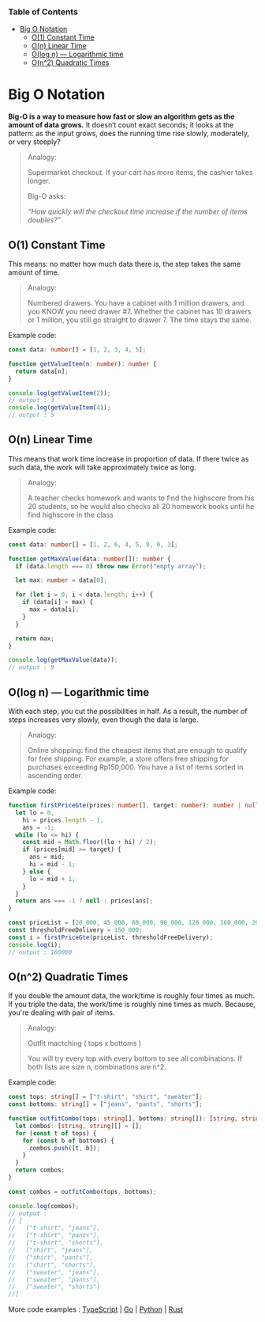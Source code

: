 ### Table of Contents

- [Big O Notation](#big-o-notation)
  - [O(1) Constant Time](#o1-constant-time)
  - [O(n) Linear Time](#on-linear-time)
  - [O(log n) — Logarithmic time](#olog-n--logarithmic-time)
  - [O(n^2) Quadratic Times](#on2-quadratic-times)

# Big O Notation

**Big-O is a way to measure how fast or slow an algorithm gets as the amount of data grows.**
It doesn’t count exact seconds; it looks at the pattern: as the input grows, does the running time rise slowly, moderately, or very steeply?

> Analogy:
>
> Supermarket checkout. If your cart has more items, the cashier takes longer.
>
> Big-O asks:
>
> _“How quickly will the checkout time increase if the number of items doubles?”_

## O(1) Constant Time

This means: no matter how much data there is, the step takes the same amount of time.

> Analogy:
>
> Numbered drawers. You have a cabinet with 1 million drawers, and you KNOW you need drawer #7.
> Whether the cabinet has 10 drawers or 1 million, you still go straight to drawer 7. The time stays the same.

Example code:

```typescript
const data: number[] = [1, 2, 3, 4, 5];

function getValueItem(n: number): number {
  return data[n];
}

console.log(getValueItem(2));
// output : 3
console.log(getValueItem(4));
// output : 5
```

## O(n) Linear Time

This means that work time increase in proportion of data.
If there twice as such data, the work will take approximately twice as long.

> Analogy:
>
> A teacher checks homework and wants to find the highscore from his 20 students, so he would also checks all 20 homework books until he find highscore in the class

Example code:

```typescript
const data: number[] = [1, 2, 6, 4, 5, 9, 0, 3];

function getMaxValue(data: number[]): number {
  if (data.length === 0) throw new Error("empty array");

  let max: number = data[0];

  for (let i = 0; i < data.length; i++) {
    if (data[i] > max) {
      max = data[i];
    }
  }

  return max;
}

console.log(getMaxValue(data));
// output : 9
```

## O(log n) — Logarithmic time

With each step, you cut the possibilities in half.
As a result, the number of steps increases very slowly, even though the data is large.

> Analogy:
>
> Online shopping: find the cheapest items that are enough to qualify for free shipping.
> For example, a store offers free shipping for purchases exceeding Rp150,000. You have a list of items sorted in ascending order.

Example code:

```typescript
function firstPriceGte(prices: number[], target: number): number | null {
  let lo = 0,
    hi = prices.length - 1,
    ans = -1;
  while (lo <= hi) {
    const mid = Math.floor((lo + hi) / 2);
    if (prices[mid] >= target) {
      ans = mid;
      hi = mid - 1;
    } else {
      lo = mid + 1;
    }
  }
  return ans === -1 ? null : prices[ans];
}

const priceList = [20_000, 45_000, 60_000, 90_000, 120_000, 160_000, 200_000];
const thresholdFreeDelivery = 150_000;
const i = firstPriceGte(priceList, thresholdFreeDelivery);
console.log(i);
// output : 160000
```

## O(n^2) Quadratic Times

If you double the amount data, the work/time is roughly four times as much.
If you triple the data, the work/time is roughly nine times as much. Because, you're dealing with pair of items.

> Analogy:
>
> Outfit mactching ( tops x bottoms )
>
> You will try every top with every bottom to see all combinations. If both lists are size n, combinations are n^2.

Example code:

```typescript
const tops: string[] = ["t-shirt", "shirt", "sweater"];
const bottoms: string[] = ["jeans", "pants", "shorts"];

function outfitCombo(tops: string[], bottoms: string[]): [string, string][] {
  let combos: [string, string][] = [];
  for (const t of tops) {
    for (const b of bottoms) {
      combos.push([t, b]);
    }
  }
  return combos;
}

const combos = outfitCombo(tops, bottoms);

console.log(combos);
// output : 
// [
//   ["t-shirt", "jeans"], 
//   ["t-shirt", "pants"], 
//   ["t-shirt", "shorts"], 
//   ["shirt", "jeans"], 
//   ["shirt", "pants"], 
//   ["shirt", "shorts"], 
//   ["sweater", "jeans"], 
//   ["sweater", "pants"], 
//   ["sweater", "shorts"]
//] 
```

More code examples : [TypeScript](https://github.com/harun-alrosyid/algorithm-n-fundamental/blob/main/big-o-notation/big-o-notation.ts) | [Go](https://github.com/harun-alrosyid/algorithm-n-fundamental/blob/main/big-o-notation/big-o-notation.go) | [Python](https://github.com/harun-alrosyid/algorithm-n-fundamental/blob/main/big-o-notation/big-o-notation.py) | [Rust](https://github.com/harun-alrosyid/algorithm-n-fundamental/blob/main/big-o-notation/big-o-notation.rs)
